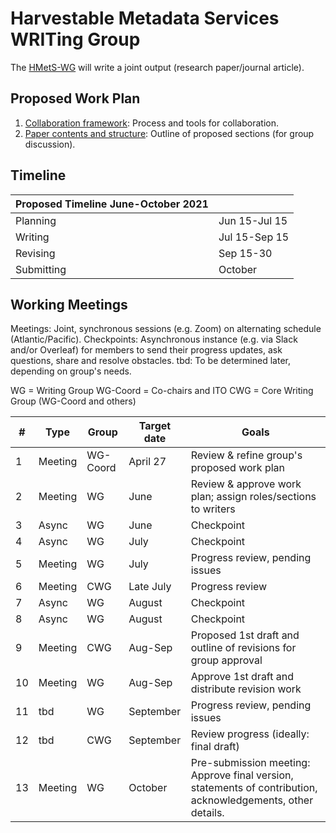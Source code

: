 # Harvestable Metadata Services WRITing Group

The [HMetS-WG](https://www.worlddatasystem.org/community/working-groups/harvestable-metadata-service) will write a joint output (research paper/journal article). 

## Proposed Work Plan

1. [Collaboration framework](https://wdsito.sharepoint.com/:w:/s/WDS-ITO/HMetS/EaJbV31jr45NjDMK7LMM88EBAlZW74uCeYF5QXeCJxiy4Q?e=eMXwCd): Process and tools for collaboration.
1. [Paper contents and structure](https://wdsito.sharepoint.com/:w:/s/WDS-ITO/HMetS/EbADsn_EY7dPjw2wWAk7f1kBeKNlDpNG5ljY1VaGhbnGDA?e=e8rKNa): Outline of proposed sections (for group discussion).
  
## Timeline
|Proposed Timeline June-October 2021|  |
|------------------------------------- |----------------|
|Planning|Jun 15-Jul 15|
|Writing|Jul 15-Sep 15|
|Revising|Sep 15-30|
|Submitting|October|

## Working Meetings
Meetings: Joint, synchronous sessions (e.g. Zoom) on alternating schedule (Atlantic/Pacific). 
Checkpoints: Asynchronous instance (e.g. via Slack and/or Overleaf) for members to send their progress updates, ask questions, share and resolve obstacles.
tbd: To be determined later, depending on group's needs.

WG = Writing Group
WG-Coord = Co-chairs and ITO
CWG = Core Writing Group (WG-Coord and others)

|#|Type|Group|Target date|Goals|
|---|---|---|---|---|
|1|Meeting|WG-Coord|April 27|Review & refine group's proposed work plan|
|2|Meeting|WG|June|Review & approve work plan; assign roles/sections to writers|
|3|Async|WG|June|Checkpoint|
|4|Async|WG|July|Checkpoint|
|5|Meeting|WG|July|Progress review, pending issues|
|6|Meeting|CWG|Late July|Progress review|
|7|Async|WG|August|Checkpoint|
|8|Async|WG|August|Checkpoint|
|9|Meeting|CWG|Aug-Sep|Proposed 1st draft and outline of revisions for group approval|
|10|Meeting|WG|Aug-Sep|Approve 1st draft and distribute revision work|
|11|tbd|WG|September|Progress review, pending issues|
|12|tbd|CWG|September|Review progress (ideally: final draft)|
|13|Meeting|WG|October|Pre-submission meeting: Approve final version, statements of contribution, acknowledgements, other details.|
